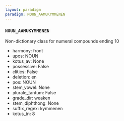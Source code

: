 ```yaml
---
layout: paradigm
paradigm: NOUN_AAMUKYMMENEN
---
```

### ` NOUN_AAMUKYMMENEN `

Non-dictionary class for numeral compounds ending 10
* harmony: front
* upos: NOUN
* kotus_av: None
* possessive: False
* clitics: False
* deletion: en
* pos: NOUN
* stem_vowel: None
* plurale_tantum: False
* grade_dir: weaken
* stem_diphthong: None
* suffix_regex: kymmenen
* kotus_tn: 8
